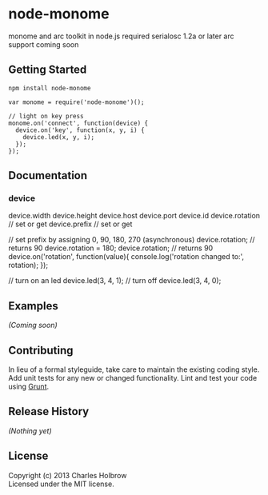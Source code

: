 # node-monome

monome and arc toolkit in node.js
required serialosc 1.2a or later
arc support coming soon

## Getting Started
```
npm install node-monome
```
```
var monome = require('node-monome')();

// light on key press
monome.on('connect', function(device) {
  device.on('key', function(x, y, i) {
    device.led(x, y, i);
  });
});

```

## Documentation

### device
device.width
device.height
device.host
device.port
device.id
device.rotation // set or get
device.prefix // set or get

// set prefix by assigning 0, 90, 180, 270 (asynchronous)
device.rotation; // returns 90
device.rotation = 180;
device.rotation; // returns 90
device.on('rotation', function(value){
  console.log('rotation changed to:', rotation);
});

// turn on an led
device.led(3, 4, 1);
// turn off
device.led(3, 4, 0);

## Examples
_(Coming soon)_

## Contributing
In lieu of a formal styleguide, take care to maintain the existing coding style. Add unit tests for any new or changed functionality. Lint and test your code using [Grunt](http://gruntjs.com/).

## Release History
_(Nothing yet)_

## License
Copyright (c) 2013 Charles Holbrow  
Licensed under the MIT license.

